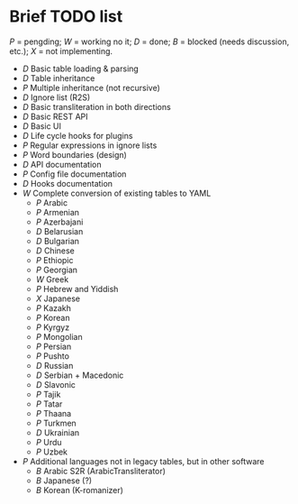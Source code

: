 # Brief TODO list

*P* = pengding; *W* = working no it; *D* = done; *B* = blocked (needs
discussion, etc.); *X* = not implementing.

- *D* Basic table loading & parsing
- *D* Table inheritance
- *P* Multiple inheritance (not recursive)
- *D* Ignore list (R2S)
- *D* Basic transliteration in both directions
- *D* Basic REST API
- *D* Basic UI
- *D* Life cycle hooks for plugins
- *P* Regular expressions in ignore lists
- *P* Word boundaries (design)
- *D* API documentation
- *P* Config file documentation
- *D* Hooks documentation
- *W* Complete conversion of existing tables to YAML
  - *P* Arabic
  - *P* Armenian
  - *P* Azerbajani
  - *D* Belarusian
  - *D* Bulgarian
  - *D* Chinese
  - *P* Ethiopic
  - *P* Georgian
  - *W* Greek
  - *P* Hebrew and Yiddish
  - *X* Japanese
  - *P* Kazakh
  - *P* Korean
  - *P* Kyrgyz
  - *P* Mongolian
  - *P* Persian
  - *P* Pushto
  - *D* Russian
  - *D* Serbian + Macedonic
  - *D* Slavonic
  - *P* Tajik
  - *P* Tatar
  - *P* Thaana
  - *P* Turkmen
  - *D* Ukrainian
  - *P* Urdu
  - *P* Uzbek
- *P* Additional languages not in legacy tables, but in other software
  - *B* Arabic S2R (ArabicTransliterator)
  - *B* Japanese (?)
  - *B* Korean (K-romanizer)
